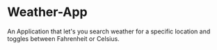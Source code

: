 # Weather-App
An Application that let's you search weather for a specific location and toggles between Fahrenheit or Celsius.
